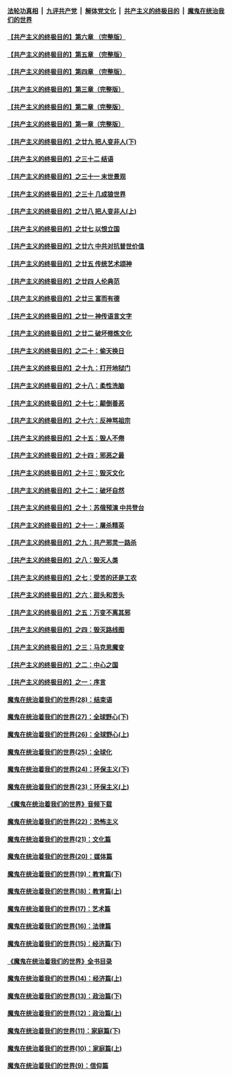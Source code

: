 ####  [法轮功真相](../../../../basic/blob/master/README.md?t=04101101) &nbsp;|&nbsp; [九评共产党](../../../../9ping.md/blob/master/README.md?t=04101101) &nbsp;|&nbsp; [解体党文化](../../../../jtdwh.md/blob/master/README.md?t=04101101)  &nbsp;|&nbsp; [共产主义的终极目的](../../../../gczydzjmd.md/blob/master/README.md?t=04101101) &nbsp;|&nbsp; [魔鬼在统治我们的世界](../../../../mgztzwmdsj.md/blob/master/README.md?t=04101101) 

#### [【共产主义的终极目的】第六章 （完整版）](../pages/nsc422/n11428913.md?t=04101101) 

#### [【共产主义的终极目的】第五章 （完整版）](../pages/nsc422/n11428912.md?t=04101101) 

#### [【共产主义的终极目的】第四章 （完整版）](../pages/nsc422/n11428907.md?t=04101101) 

#### [【共产主义的终极目的】第三章（完整版）](../pages/nsc422/n11428848.md?t=04101101) 

#### [【共产主义的终极目的】第二章（完整版）](../pages/nsc422/n11428831.md?t=04101101) 

#### [【共产主义的终极目的】第一章（完整版）](../pages/nsc422/n11417651.md?t=04101101) 

#### [【共产主义的终极目的】之廿九 把人变非人(下)](../pages/nsc422/n11344140.md?t=04101101) 

#### [【共产主义的终极目的】之三十二 结语](../pages/nsc422/n11360535.md?t=04101101) 

#### [【共产主义的终极目的】之三十一 末世景观](../pages/nsc422/n11351129.md?t=04101101) 

#### [【共产主义的终极目的】之三十 几成狼世界](../pages/nsc422/n11348280.md?t=04101101) 

#### [【共产主义的终极目的】之廿八 把人变非人(上)](../pages/nsc422/n11340492.md?t=04101101) 

#### [【共产主义的终极目的】之廿七 以恨立国](../pages/nsc422/n11336944.md?t=04101101) 

#### [【共产主义的终极目的】之廿六 中共对抗普世价值](../pages/nsc422/n11324785.md?t=04101101) 

#### [【共产主义的终极目的】之廿五 传统艺术颂神](../pages/nsc422/n11296396.md?t=04101101) 

#### [【共产主义的终极目的】之廿四 人伦典范](../pages/nsc422/n11296397.md?t=04101101) 

#### [【共产主义的终极目的】之廿三 富而有德](../pages/nsc422/n11283598.md?t=04101101) 

#### [【共产主义的终极目的】之廿一 神传语言文字](../pages/nsc422/n11263265.md?t=04101101) 

#### [【共产主义的终极目的】之廿二 破坏修炼文化](../pages/nsc422/n11245728.md?t=04101101) 

#### [【共产主义的终极目的】之二十：偷天换日](../pages/nsc422/n11238846.md?t=04101101) 

#### [【共产主义的终极目的】之十九：打开地狱门](../pages/nsc422/n11206376.md?t=04101101) 

#### [【共产主义的终极目的】之十八：柔性洗脑](../pages/nsc422/n11199994.md?t=04101101) 

#### [【共产主义的终极目的】之十七：颠倒善恶](../pages/nsc422/n11179782.md?t=04101101) 

#### [【共产主义的终极目的】之十六：反神骂祖宗](../pages/nsc422/n11166798.md?t=04101101) 

#### [【共产主义的终极目的】之十五：毁人不倦](../pages/nsc422/n11166792.md?t=04101101) 

#### [【共产主义的终极目的】之十四：邪恶之最](../pages/nsc422/n11150249.md?t=04101101) 

#### [【共产主义的终极目的】之十三：毁灭文化](../pages/nsc422/n11135227.md?t=04101101) 

#### [【共产主义的终极目的】之十二：破坏自然](../pages/nsc422/n11135214.md?t=04101101) 

#### [【共产主义的终极目的】之十：苏俄预演 中共登台](../pages/nsc422/n11118424.md?t=04101101) 

#### [【共产主义的终极目的】之十一：屠杀精英](../pages/nsc422/n11118442.md?t=04101101) 

#### [【共产主义的终极目的】之九：共产邪灵一路杀](../pages/nsc422/n11114139.md?t=04101101) 

#### [【共产主义的终极目的】之八：毁灭人类](../pages/nsc422/n11108503.md?t=04101101) 

#### [【共产主义的终极目的】之七：受苦的还是工农](../pages/nsc422/n11101809.md?t=04101101) 

#### [【共产主义的终极目的】之六：甜头和苦头](../pages/nsc422/n11096971.md?t=04101101) 

#### [【共产主义的终极目的】之五：万变不离其邪](../pages/nsc422/n11091285.md?t=04101101) 

#### [【共产主义的终极目的】之四：毁灭路线图](../pages/nsc422/n11086284.md?t=04101101) 

#### [【共产主义的终极目的】之三：马克思魔变](../pages/nsc422/n11061941.md?t=04101101) 

#### [【共产主义的终极目的】之二：中心之国](../pages/nsc422/n11047728.md?t=04101101) 

#### [【共产主义的终极目的】之一：序言](../pages/nsc422/n11086077.md?t=04101101) 

#### [魔鬼在统治着我们的世界(28)：结束语](../pages/nsc422/n10936246.md?t=04101101) 

#### [魔鬼在统治着我们的世界(27)：全球野心(下)](../pages/nsc422/n10928319.md?t=04101101) 

#### [魔鬼在统治着我们的世界(26)：全球野心(上)](../pages/nsc422/n10900318.md?t=04101101) 

#### [魔鬼在统治着我们的世界(25)：全球化](../pages/nsc422/n10788205.md?t=04101101) 

#### [魔鬼在统治着我们的世界(24)：环保主义(下)](../pages/nsc422/n10695307.md?t=04101101) 

#### [魔鬼在统治着我们的世界(23)：环保主义(上)](../pages/nsc422/n10688613.md?t=04101101) 

#### [《魔鬼在统治着我们的世界》音频下载](../pages/nsc422/n10635553.md?t=04101101) 

#### [魔鬼在统治着我们的世界(22)：恐怖主义](../pages/nsc422/n10614727.md?t=04101101) 

#### [魔鬼在统治着我们的世界(21)：文化篇](../pages/nsc422/n10597706.md?t=04101101) 

#### [魔鬼在统治着我们的世界(20)：媒体篇](../pages/nsc422/n10586579.md?t=04101101) 

#### [魔鬼在统治着我们的世界(19)：教育篇(下)](../pages/nsc422/n10564808.md?t=04101101) 

#### [魔鬼在统治着我们的世界(18)：教育篇(上)](../pages/nsc422/n10526970.md?t=04101101) 

#### [魔鬼在统治着我们的世界(17)：艺术篇](../pages/nsc422/n10499093.md?t=04101101) 

#### [魔鬼在统治着我们的世界(16)：法律篇](../pages/nsc422/n10485969.md?t=04101101) 

#### [魔鬼在统治着我们的世界(15)：经济篇(下)](../pages/nsc422/n10469975.md?t=04101101) 

#### [《魔鬼在统治着我们的世界》全书目录](../pages/nsc422/n10464261.md?t=04101101) 

#### [魔鬼在统治着我们的世界(14)：经济篇(上)](../pages/nsc422/n10457370.md?t=04101101) 

#### [魔鬼在统治着我们的世界(13)：政治篇(下)](../pages/nsc422/n10448270.md?t=04101101) 

#### [魔鬼在统治着我们的世界(12)：政治篇(上)](../pages/nsc422/n10444576.md?t=04101101) 

#### [魔鬼在统治着我们的世界(11)：家庭篇(下)](../pages/nsc422/n10440961.md?t=04101101) 

#### [魔鬼在统治着我们的世界(10)：家庭篇(上)](../pages/nsc422/n10435448.md?t=04101101) 

#### [魔鬼在统治着我们的世界(9)：信仰篇](../pages/nsc422/n10432159.md?t=04101101) 

